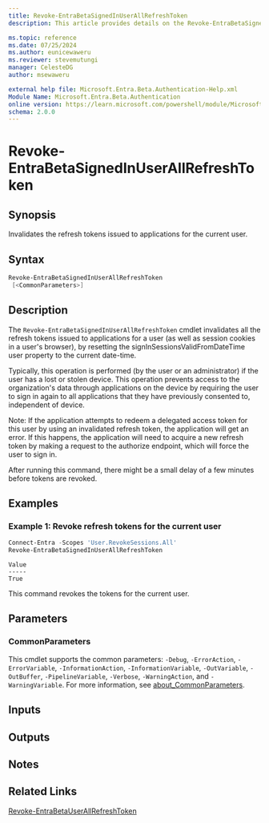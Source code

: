 ```yaml
---
title: Revoke-EntraBetaSignedInUserAllRefreshToken
description: This article provides details on the Revoke-EntraBetaSignedInUserAllRefreshToken command.

ms.topic: reference
ms.date: 07/25/2024
ms.author: eunicewaweru
ms.reviewer: stevemutungi
manager: CelesteDG
author: msewaweru

external help file: Microsoft.Entra.Beta.Authentication-Help.xml
Module Name: Microsoft.Entra.Beta.Authentication
online version: https://learn.microsoft.com/powershell/module/Microsoft.Entra.Beta.Authentication/Revoke-EntraBetaSignedInUserAllRefreshToken
schema: 2.0.0
---
```


# Revoke-EntraBetaSignedInUserAllRefreshToken

## Synopsis

Invalidates the refresh tokens issued to applications for the current user.

## Syntax

```powershell
Revoke-EntraBetaSignedInUserAllRefreshToken
 [<CommonParameters>]
```

## Description

The `Revoke-EntraBetaSignedInUserAllRefreshToken` cmdlet invalidates all the refresh tokens issued to applications for a user (as well as session cookies in a user's browser), by resetting the signInSessionsValidFromDateTime user property to the current date-time.

Typically, this operation is performed (by the user or an administrator) if the user has a lost or stolen device. This operation prevents access to the organization's data through applications on the device by requiring the user to sign in again to all applications that they have previously consented to, independent of device.

Note: If the application attempts to redeem a delegated access token for this user by using an invalidated refresh token, the application will get an error. If this happens, the application will need to acquire a new refresh token by making a request to the authorize endpoint, which will force the user to sign in.

After running this command, there might be a small delay of a few minutes before tokens are revoked.

## Examples

### Example 1: Revoke refresh tokens for the current user

```powershell
Connect-Entra -Scopes 'User.RevokeSessions.All'
Revoke-EntraBetaSignedInUserAllRefreshToken
```

```Output
Value
-----
True
```

This command revokes the tokens for the current user.

## Parameters

### CommonParameters

This cmdlet supports the common parameters: `-Debug`, `-ErrorAction`, `-ErrorVariable`, `-InformationAction`, `-InformationVariable`, `-OutVariable`, `-OutBuffer`, `-PipelineVariable`, `-Verbose`, `-WarningAction`, and `-WarningVariable`. For more information, see [about_CommonParameters](https://go.microsoft.com/fwlink/?LinkID=113216).

## Inputs

## Outputs

## Notes

## Related Links

[Revoke-EntraBetaUserAllRefreshToken](Revoke-EntraBetaUserAllRefreshToken.md)
